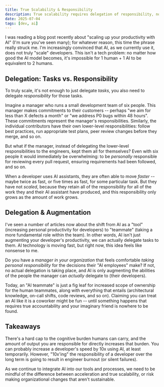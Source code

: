 ```yaml
---
title: True Scalability & Responsibility
description: True scalability requires delegation of responsibility, not just tasks.
date: 2025-07-04
tags: [dev, ai]
---
```


I was reading a blog post recently about "scaling up your productivity with AI" (I'm sure you've seen many); for whatever reason, this time the phrase really struck me. I'm increasingly convinced that AI, as we currently use it, does not truly "scale" developers. This isn't a tech problem: no matter how good the AI model becomes, it's impossible for 1 human + 1 AI to be equivalent to 2 humans.

## Delegation: Tasks vs. Responsibility

To truly scale, it's not enough to just delegate _tasks_, you also need to delegate _responsibility_ for those tasks.

Imagine a manager who runs a small development team of six people. This manager makes commitments to their customers -- perhaps "we aim for less than X defects a month" or "we address P0 bugs within 48 hours". These commitments represent the manager's responsibilities. Similarly, the individual contributors have their own lower-level responsibilities: follow best practices, run appropriate test plans, peer review changes before they merge, and so on.

But what if the manager, instead of delegating the lower-level responsibilities to the engineers, kept them all for themselves? Even with six people it would immediately be overwhelming: to be _personally_ responsible for reviewing every pull request, ensuring requirements had been followed, and so on.

When a developer uses AI assistants, they are often able to move _faster_ -- maybe twice as fast, or five times as fast, for some particular task. But they have not _scaled_, because they retain all of the responsibility for all of the work they and their AI assistant have produced, and this responsibility only grows as the amount of work grows.

## Delegation & Augmentation

I've seen a number of articles now about the shift from AI as a "tool" (increasing personal productivity for developers) to "teammate" (taking a more fundamental role within the team). In other words, AI isn't just augmenting your developer's productivity, we can actually delegate tasks to them. AI technology is moving fast, but right now, this idea feels like nonsense to me.

Do you have a _manager in your organization_ that feels comfortable _taking personal responsibility_ for the decisions their "AI employees" make? If not, no actual delegation is taking place, and AI is only augmenting the abilities of the people the manager can _actually_ delegate to (their developers).

Today, an "AI teammate" is just a fig leaf for increased scope of ownership for the human teammates, along with everything that entails (architectural knowledge, on-call shifts, code reviews, and so on). Claiming you can treat an AI like it is a coworker might be fun -- until something happens that requires true accountability and your imaginary friend is nowhere to be found.

## Takeaways

There's a hard cap to the cognitive burden humans can carry, and the amount of output you are responsible for directly increases that burden. You can probably increase a developer's speed by 10x using AI, at least temporarily. However, "10x'ing" the responsibility of a developer over the long term is going to result in engineer burnout (or silent failures).

As we continue to integrate AI into our tools and processes, we need to be mindful of the difference between acceleration and true scalability, or risk making organizational changes that aren't sustainable.
